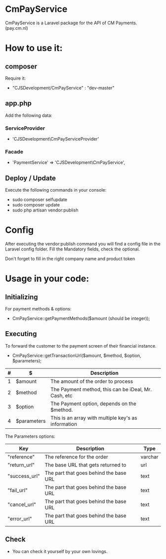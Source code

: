 # CmPayService
CmPayService is a Laravel package for the API of CM Payments. (pay.cm.nl)

# How to use it:
## composer
Require it:

- "CJSDevelopment/CmPayService" : "dev-master"

## app.php
Add the following data:
### ServiceProvider
- 'CJSDevelopment\CmPayServiceProvider'

### Facade
- 'PaymentService' => 'CJSDevelopment\CmPayService',

## Deploy / Update
Execute the following commands in your console:
- sudo composer selfupdate
- sudo composer update
- sudo php artisan vendor:publish

# Config
After executing the vendor:publish command you will find a config file in the Laravel config folder. Fill the Mandatory fields, check the optional.

Don't forget to fill in the right company name and product token

# Usage in your code:
## Initializing
For payment methods & options:
- CmPayService::getPaymentMethods($amount (should be integer));

## Executing
To forward the customer to the payment screen of their financial instance.
- CmPayService::getTransactionUrl($amount, $method, $option, $parameters);

| # | $           | Description                                          |
|---|-------------|------------------------------------------------------|
| 1 | $amount     | The amount of the order to process                   |
| 2 | $method     | The Payment method, this can be iDeal, Mr. Cash, etc |
| 3 | $option     | The Payment option, depends on the $method.          |
| 4 | $parameters | This is an array with multiple key's as information  |

The Parameters options:

| Key           	| Description                            	| Type    	|
|---------------	|----------------------------------------	|---------	|
| "reference"   	| The reference for the order            	| varchar 	|
| "return_url"  	| The base URL that gets returned to     	| url     	|
| "success_url" 	| The part that goes behind the base URL 	| text    	|
| "fail_url"    	| The part that goes behind the base URL 	| text    	|
| "cancel_url"  	| The part that goes behind the base URL 	| text    	|
| "error_url"   	| The part that goes behind the base URL 	| text    	|

## Check
- You can check it yourself by your own lovings.
